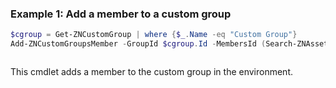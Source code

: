 ### Example 1: Add a member to a custom group
```powershell
$cgroup = Get-ZNCustomGroup | where {$_.Name -eq "Custom Group"}
Add-ZNCustomGroupsMember -GroupId $cgroup.Id -MembersId (Search-ZNAsset -Fqdn dc.zero.labs)
```

```output

```

This cmdlet adds a member to the custom group in the environment.
